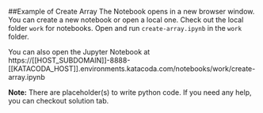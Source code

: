 ##Example of Create Array
The Notebook opens in a new browser window. You can create a new notebook or open a local one. Check out the local folder `work` for notebooks. Open and run `create-array.ipynb` in the `work` folder.

You can also open the Jupyter Notebook at https://[[HOST_SUBDOMAIN]]-8888-[[KATACODA_HOST]].environments.katacoda.com/notebooks/work/create-array.ipynb

**Note:**
There are placeholder(s) to write python code. If you need any help, you can checkout solution tab.